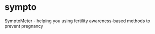 sympto
======

SymptoMeter - helping you using fertility awareness-based methods to prevent pregnancy
